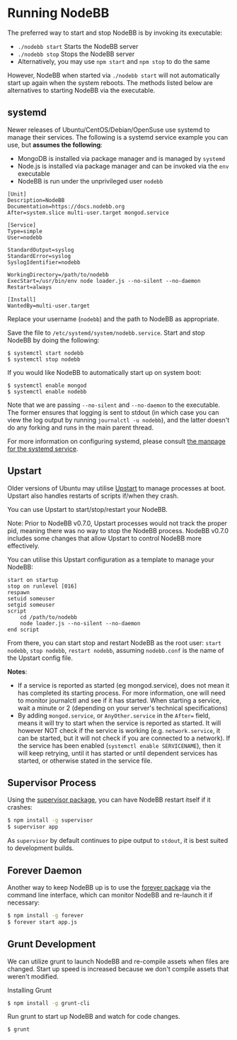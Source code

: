 Running NodeBB
==============

The preferred way to start and stop NodeBB is by invoking its
executable:

* `./nodebb start` Starts the NodeBB server
* `./nodebb stop` Stops the NodeBB server
* Alternatively, you may use `npm start` and `npm stop` to do the same

However, NodeBB when started via `./nodebb start` will not automatically start up again when the system reboots. The methods listed below are alternatives to starting NodeBB via the
executable.

## systemd

Newer releases of Ubuntu/CentOS/Debian/OpenSuse use systemd to manage their services. The following is a systemd service example you can use, but **assumes the following**:

* MongoDB is installed via package manager and is managed by `systemd`
* Node.js is installed via package manager and can be invoked via the `env` executable
* NodeBB is run under the unprivileged user `nodebb`

```
[Unit]
Description=NodeBB
Documentation=https://docs.nodebb.org
After=system.slice multi-user.target mongod.service

[Service]
Type=simple
User=nodebb

StandardOutput=syslog
StandardError=syslog
SyslogIdentifier=nodebb

WorkingDirectory=/path/to/nodebb
ExecStart=/usr/bin/env node loader.js --no-silent --no-daemon
Restart=always

[Install]
WantedBy=multi-user.target
```

Replace your username (`nodebb`) and the path to NodeBB as appropriate.

Save the file to `/etc/systemd/system/nodebb.service`. Start and stop NodeBB by doing the following:

```
$ systemctl start nodebb
$ systemctl stop nodebb
```

If you would like NodeBB to automatically start up on system boot:

```
$ systemctl enable mongod
$ systemctl enable nodebb
```

Note that we are passing `--no-silent` and `--no-daemon` to the executable. The former ensures that logging is sent to stdout (in which case you can view the log output by running `journalctl -u nodebb`), and the latter doesn't do any forking and runs in the main parent thread.

For more information on configuring systemd, please consult [the manpage for the systemd service](https://www.freedesktop.org/software/systemd/man/systemd.service.html).

## Upstart

Older versions of Ubuntu may utilise [Upstart](http://upstart.ubuntu.com/) to manage processes at boot. Upstart also handles restarts of scripts if/when they crash.

You can use Upstart to start/stop/restart your NodeBB.

Note: Prior to NodeBB v0.7.0, Upstart processes would not track the proper pid, meaning there was no way to stop the NodeBB process. NodeBB v0.7.0 includes some changes that allow Upstart to control NodeBB more effectively.

You can utilise this Upstart configuration as a template to manage your NodeBB:

```
start on startup
stop on runlevel [016]
respawn
setuid someuser
setgid someuser
script
    cd /path/to/nodebb
    node loader.js --no-silent --no-daemon
end script
```

From there, you can start stop and restart NodeBB as the root user:
`start nodebb`, `stop nodebb`, `restart nodebb`, assuming `nodebb.conf`
is the name of the Upstart config file.

**Notes**:

* If a service is reported as started (eg mongod.service), does not mean it has completed its starting process. For more information, one will need to monitor journalctl and see if it has started.  When starting a service, wait a minute or 2 (depending on your server's technical specifications)
* By adding `mongod.service`, or `AnyOther.service` in the `After=` field, means it will try to start when the service is reported as started. It will however NOT check if the service is working (e.g. `network.service`, it can be started, but it will not check if you are connected to a network). If the service has been enabled (`systemctl enable SERVICENAME`), then it will keep retrying, until it has started or until dependent services has started, or otherwise stated in the service file.

## Supervisor Process

Using the [supervisor package](https://github.com/isaacs/node-supervisor), you can have NodeBB
restart itself if it crashes:

``` bash
$ npm install -g supervisor
$ supervisor app
```

As `supervisor` by default continues to pipe output to `stdout`, it is
best suited to development builds.

## Forever Daemon

Another way to keep NodeBB up is to use the [forever
package](https://github.com/nodejitsu/forever) via the command line
interface, which can monitor NodeBB and re-launch it if necessary:

``` bash
$ npm install -g forever
$ forever start app.js
```

## Grunt Development

We can utilize grunt to launch NodeBB and re-compile assets when files
are changed. Start up speed is increased because we don't compile assets
that weren't modified.

Installing Grunt

``` bash
$ npm install -g grunt-cli
```

Run grunt to start up NodeBB and watch for code changes.

``` bash
$ grunt
```
